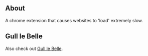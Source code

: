 ## About
A chrome extension that causes websites to 'load' extremely slow.

## Gull le Belle
Also check out [Gull le Belle](https://github.com/lahrence/GullleBelle).